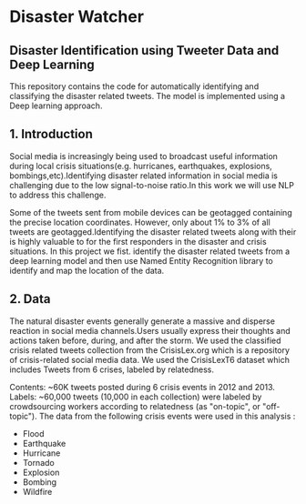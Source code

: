 # Disaster Watcher 

## Disaster Identification using Tweeter Data and Deep Learning
This repository contains the code for automatically identifying and classifying the disaster related tweets. The model is implemented using a Deep learning approach. 

## 1. Introduction
Social media is increasingly being used to broadcast useful information during local crisis situations(e.g. hurricanes, earthquakes, explosions, bombings,etc).Identifying disaster related information in social media is challenging due to the low signal-to-noise ratio.In this work we will use NLP to address this challenge.

Some of the tweets sent from mobile devices can be geotagged containing the precise location coordinates. However, only about 1% to 3% of all tweets are geotagged.Identifying the disaster related tweets along with their is highly valuable to for the first responders in the disaster and crisis situations. In this project we fist. identify the disaster related tweets from a deep learning model and then use Named Entity Recognition library to identify and map the location of the data.

## 2. Data
The natural disaster events generally generate a massive and disperse reaction in social media channels.Users usually express their thoughts and actions taken before, during, and after the storm. We used the classified crisis related tweets collection from the CrisisLex.org which is a repository of crisis-related social media data. We used the CrisisLexT6 dataset which includes Tweets from 6 crises, labeled by relatedness.

Contents: ~60K tweets posted during 6 crisis events in 2012 and 2013.
Labels: ~60,000 tweets (10,000 in each collection) were labeled by crowdsourcing workers according to relatedness (as "on-topic", or "off-topic").
The data from the following crisis events were used in this analysis :

- Flood
- Earthquake
- Hurricane
- Tornado
- Explosion
- Bombing
- Wildfire
